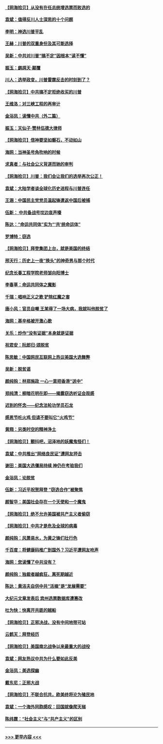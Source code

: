 #### [【网海拾贝】从没有在任总统增选票而败选的](../pages/nsc993/n12600435.md?t=12071502) 
#### [袁斌：值得反川人士深思的十个问题](../pages/nsc993/n12600332.md?t=12071502) 
#### [李明：神选川普平乱](../pages/nsc993/n12599751.md?t=12071502) 
#### [王赫：川普的双重身份及其可能选择](../pages/nsc993/n12599723.md?t=12071502) 
#### [吴新：中共对川普“搞不定”因根本“读不懂”](../pages/nsc993/n12599502.md?t=12071502) 
#### [振玉：鹧鸪天‧颠覆](../pages/nsc993/n12599494.md?t=12071502) 
#### [川人：选举政变，川普雷霆反击的时刻到了？](../pages/nsc993/n12599291.md?t=12071502) 
#### [【网海拾贝】中共搞不定拒绝收买的川普](../pages/nsc993/n12598955.md?t=12071502) 
#### [王维洛：对三峡工程的再审计](../pages/nsc993/n12598436.md?t=12071502) 
#### [金浴凤：读懂中共（外二篇）](../pages/nsc993/n12597943.md?t=12071502) 
#### [振玉：天仙子‧赞林伍德大律师](../pages/nsc993/n12597929.md?t=12071502) 
#### [【网海拾贝】信神要坚如磐石，不动如山](../pages/nsc993/n12597901.md?t=12071502) 
#### [海网：当神圣号角吹响的时候](../pages/nsc993/n12595891.md?t=12071502) 
#### [求真者：与社会公义背道而驰的审判](../pages/nsc993/n12595868.md?t=12071502) 
#### [【网海拾贝】川普：我们会让我们的选举再次公正！](../pages/nsc993/n12594930.md?t=12071502) 
#### [袁斌：大陆学者谈全球化历史进程与川普连任](../pages/nsc993/n12594690.md?t=12071502) 
#### [王涵：中国民主党党员温起锋遣返中国后被捕](../pages/nsc993/n12594540.md?t=12071502) 
#### [伍新： 中共备战号坟边哀声嚎](../pages/nsc993/n12593086.md?t=12071502) 
#### [陈达：“命运共同体”实为“‘共’统命运体”](../pages/nsc993/n12590865.md?t=12071502) 
#### [罗博特：窃选](../pages/nsc993/n12590619.md?t=12071502) 
#### [【网海拾贝】拜登集团上台，就是美国的终结](../pages/nsc993/n12589725.md?t=12071502) 
#### [邢天行：历史上一夜“换头”的神奇男与那个时代](../pages/nsc993/n12589424.md?t=12071502) 
#### [纪念长春工程学院老师邹向阳博士](../pages/nsc993/n12585390.md?t=12071502) 
#### [李春草：命运共同体之魔影](../pages/nsc993/n12585026.md?t=12071502) 
#### [千瑞：唱响正义之歌 铲除红魔之害](../pages/nsc993/n12585002.md?t=12071502) 
#### [唐小风：官员自嘲 王某得了一场大病，我就叫他脱贫了](../pages/nsc993/n12584981.md?t=12071502) 
#### [海网：基辛格被开激心歌](../pages/nsc993/n12584946.md?t=12071502) 
#### [关乐：炒作“没有证据”本身就是证据](../pages/nsc993/n12583146.md?t=12071502) 
#### [祝君安：阮郎归‧颂脱贫](../pages/nsc993/n12583119.md?t=12071502) 
#### [陈思敏：中国网民互联网上热议美国大选舞弊](../pages/nsc993/n12582845.md?t=12071502) 
#### [吴新：脱贫谣](../pages/nsc993/n12580839.md?t=12071502) 
#### [颜纯钩：林郑施政 一心一意把香港“送中”](../pages/nsc993/n12580805.md?t=12071502) 
#### [郑纯清：柳暗花明在即——揭露窃选听证会观感](../pages/nsc993/n12580795.md?t=12071502) 
#### [迟到的怀念——纪念法轮功学员石龙](../pages/nsc993/n12580245.md?t=12071502) 
#### [感恩节吃火鸡  但请不要叫它“火鸡节”](../pages/nsc993/n12580252.md?t=12071502) 
#### [黄翔：另类时空的精神净土](../pages/nsc993/n12578638.md?t=12071502) 
#### [【网海拾贝】颤抖吧，沼泽地的妖魔鬼怪们！](../pages/nsc993/n12578552.md?t=12071502) 
#### [袁斌：中共推出“网络良民证”遭网友抨击](../pages/nsc993/n12578511.md?t=12071502) 
#### [谢田：美国大选僵局持续 神仍在考验我们](../pages/nsc993/n12577432.md?t=12071502) 
#### [金浴凤：论脱贫](../pages/nsc993/n12576386.md?t=12071502) 
#### [伍新：习近平祝贺拜登 “窃选合作”被聚焦](../pages/nsc993/n12576358.md?t=12071502) 
#### [颜智华：美国社会存在一个天使和一个魔鬼](../pages/nsc993/n12574299.md?t=12071502) 
#### [【网海拾贝】绝不允许美国被共产主义者偷窃](../pages/nsc993/n12573396.md?t=12071502) 
#### [【网海拾贝】中共才是危及全球的病毒](../pages/nsc993/n12571204.md?t=12071502) 
#### [颜纯钩：风萧易水，为黄之锋们壮行色](../pages/nsc993/n12571487.md?t=12071502) 
#### [千百度：将健康码推广到国外？习近平遭网友呛声](../pages/nsc993/n12570808.md?t=12071502) 
#### [海网：您读懂了中共没有？](../pages/nsc993/n12570487.md?t=12071502) 
#### [颜纯钩：独裁者越疯狂，离死期越近](../pages/nsc993/n12569055.md?t=12071502) 
#### [陈达：黄洁夫自供中共“活摘”是“发展需要”](../pages/nsc993/n12568541.md?t=12071502) 
#### [大纪元文章发表后 宾州选票数据库遭篡改](../pages/nsc993/n12568105.md?t=12071502) 
#### [吐为快：快离开共匪的贼船](../pages/nsc993/n12568462.md?t=12071502) 
#### [【网海拾贝】正邪决战，没有中间地带可站](../pages/nsc993/n12568439.md?t=12071502) 
#### [云鹤天：拜登经历](../pages/nsc993/n12567294.md?t=12071502) 
#### [【网海拾贝】美国南北战争以来最重大的战役](../pages/nsc993/n12567247.md?t=12071502) 
#### [袁斌：网友热议中共为什么要如此反美](../pages/nsc993/n12567162.md?t=12071502) 
#### [金浴凤：美选探幽](../pages/nsc993/n12567147.md?t=12071502) 
#### [戴东尼：正邪大战](../pages/nsc993/n12567033.md?t=12071502) 
#### [【网海拾贝】不联合抗共，欧美终将沦为殖民地](../pages/nsc993/n12565068.md?t=12071502) 
#### [袁斌：一个海外同胞感叹：回国就像爬天梯](../pages/nsc993/n12564986.md?t=12071502) 
#### [陈纬霆：“社会主义”与“共产主义”的区别](../pages/nsc993/n12562417.md?t=12071502) 

----
#### [ >>> 更早内容 <<< ](../indexes/nsc993-earlier.md)
